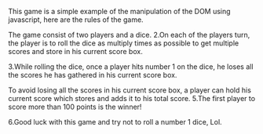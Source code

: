 
This game is a simple example of the manipulation of the DOM using javascript, here are the rules of the game.

The game consist of two players and a dice.
2.On each of the players turn, the player is to roll the dice as multiply times as possible to get multiple scores and store in his current score box.

3.While rolling the dice, once a player hits number 1 on the dice, he loses all the scores he has gathered in his current score box.

To avoid losing all the scores in his current score box, a player can hold his current score which stores and adds it to his total score.
5.The first player to score more than 100 points is the winner!

6.Good luck with this game and try not to roll a number 1 dice, Lol.

